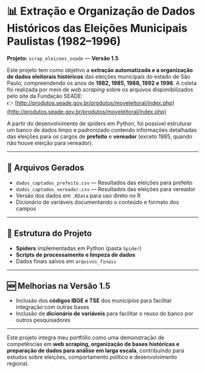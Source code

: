 # 📊 Extração e Organização de Dados Históricos das Eleições Municipais Paulistas (1982–1996)

**Projeto:** `scrap_eleicoes_seade` — **Versão 1.5**

Este projeto tem como objetivo a **extração automatizada e a organização de dados eleitorais históricos** das eleições municipais do estado de São Paulo, compreendendo os anos de **1982, 1985, 1988, 1992 e 1996**. A coleta foi realizada por meio de *web scraping* sobre os arquivos disponibilizados pelo site da Fundação SEADE:  
👉 [http://produtos.seade.gov.br/produtos/moveleitoral/index.php](http://produtos.seade.gov.br/produtos/moveleitoral/index.php)

A partir do desenvolvimento de spiders em Python, foi possível estruturar um banco de dados limpo e padronizado contendo informações detalhadas das eleições para os cargos de **prefeito** e **vereador** (exceto 1985, quando não houve eleição para vereador).

---

## 📁 Arquivos Gerados

- `dados_captados_prefeito.csv` — Resultados das eleições para prefeito  
- `dados_captados_vereador.csv` — Resultados das eleições para vereador  
- Versão dos dados em `.RData` para uso direto no R  
- Dicionário de variáveis documentando o conteúdo e formato dos campos

---

## 🔧 Estrutura do Projeto

- **Spiders** implementadas em Python (pasta `Spider`)  
- **Scripts de processamento e limpeza de dados**  
- Dados finais salvos em `arquivos_finais`

---

## 🆕 Melhorias na Versão 1.5

- Inclusão dos **códigos IBGE e TSE** dos municípios para facilitar integração com outras bases  
- Inclusão de **dicionário de variáveis** para facilitar o reuso do banco por outros pesquisadores

---

Este projeto integra meu portfólio como uma demonstração de competências em **web scraping, organização de bases históricas e preparação de dados para análise em larga escala**, contribuindo para estudos sobre eleições, comportamento político e desenvolvimento regional.
